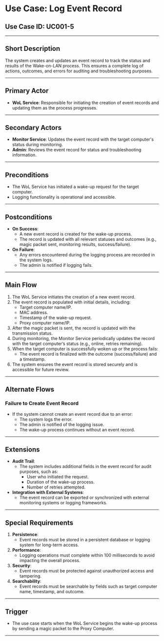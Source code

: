 # Use Case: Log Event Record

## **Use Case ID**: UC001-5

---

## **Short Description**
The system creates and updates an event record to track the status and results of the Wake-on-LAN process. This ensures a complete log of actions, outcomes, and errors for auditing and troubleshooting purposes.

---

## **Primary Actor**
- **WoL Service**: Responsible for initiating the creation of event records and updating them as the process progresses.

---

## **Secondary Actors**
- **Monitor Service**: Updates the event record with the target computer's status during monitoring.
- **Admin**: Reviews the event record for status and troubleshooting information.

---

## **Preconditions**
- The WoL Service has initiated a wake-up request for the target computer.
- Logging functionality is operational and accessible.

---

## **Postconditions**
- **On Success**:
  - A new event record is created for the wake-up process.
  - The record is updated with all relevant statuses and outcomes (e.g., magic packet sent, monitoring results, success/failure).
- **On Failure**:
  - Any errors encountered during the logging process are recorded in the system logs.
  - The admin is notified if logging fails.

---

## **Main Flow**
1. The WoL Service initiates the creation of a new event record.
2. The event record is populated with initial details, including:
   - Target computer name/IP.
   - MAC address.
   - Timestamp of the wake-up request.
   - Proxy computer name/IP.
3. After the magic packet is sent, the record is updated with the transmission status.
4. During monitoring, the Monitor Service periodically updates the record with the target computer’s status (e.g., online, retries remaining).
5. When the target computer is successfully woken up or the process fails:
   - The event record is finalized with the outcome (success/failure) and a timestamp.
6. The system ensures the event record is stored securely and is accessible for future review.

---

## **Alternate Flows**

### **Failure to Create Event Record**
- If the system cannot create an event record due to an error:
  - The system logs the error.
  - The admin is notified of the logging issue.
  - The wake-up process continues without an event record.

---

## **Extensions**
- **Audit Trail**:
  - The system includes additional fields in the event record for audit purposes, such as:
    - User who initiated the request.
    - Duration of the wake-up process.
    - Number of retries attempted.
- **Integration with External Systems**:
  - The event record can be exported or synchronized with external monitoring systems or logging frameworks.

---

## **Special Requirements**
1. **Persistence**:
   - Event records must be stored in a persistent database or logging system for long-term access.
2. **Performance**:
   - Logging operations must complete within 100 milliseconds to avoid impacting the overall process.
3. **Security**:
   - Event records must be protected against unauthorized access and tampering.
4. **Searchability**:
   - Event records must be searchable by fields such as target computer name, timestamp, and outcome.

---

## **Trigger**
- The use case starts when the WoL Service begins the wake-up process by sending a magic packet to the Proxy Computer.

---
